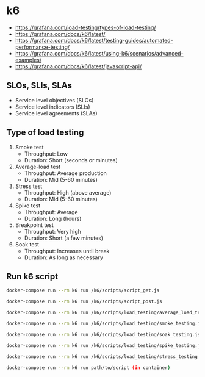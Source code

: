 # k6
- https://grafana.com/load-testing/types-of-load-testing/
- https://grafana.com/docs/k6/latest/
- https://grafana.com/docs/k6/latest/testing-guides/automated-performance-testing/
- https://grafana.com/docs/k6/latest/using-k6/scenarios/advanced-examples/
- https://grafana.com/docs/k6/latest/javascript-api/

## SLOs, SLIs, SLAs
- Service level objectives (SLOs)
- Service level indicators (SLIs)
- Service level agreements (SLAs)

## Type of load testing
1. Smoke test
    - Throughput: Low
    - Duration: Short (seconds or minutes)
2. Average-load test
    - Throughput: Average production
    - Duration: Mid (5-60 minutes)
3. Stress test
    - Throughput: High (above average)
    - Duration: Mid (5-60 minutes)
4. Spike test
    - Throughput: Average
    - Duration: Long (hours)
5. Breakpoint test
    - Throughput: Very high
    - Duration: Short (a few minutes)
6. Soak test
    - Throughput: Increases until break
    - Duration: As long as necessary

## Run k6 script
``` bash
docker-compose run --rm k6 run /k6/scripts/script_get.js

docker-compose run --rm k6 run /k6/scripts/script_post.js

docker-compose run --rm k6 run /k6/scripts/load_testing/average_load_testing.js

docker-compose run --rm k6 run /k6/scripts/load_testing/smoke_testing.js

docker-compose run --rm k6 run /k6/scripts/load_testing/soak_testing.js

docker-compose run --rm k6 run /k6/scripts/load_testing/spike_testing.js

docker-compose run --rm k6 run /k6/scripts/load_testing/stress_testing.js

docker-compose run --rm k6 run path/to/script (in container)
```
